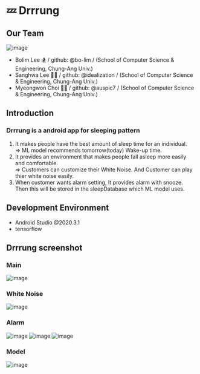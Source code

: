 # 💤 Drrrung

## Our Team
![image](https://user-images.githubusercontent.com/55435898/128643511-5cdd91aa-63c8-4440-9704-75c37ed4914d.png)
- Bolim Lee 🏂 / github: @bo-lim / (School of Computer Science & Engineering, Chung-Ang Univ.)
- Sanghwa Lee 🏄‍♀️ / github: @idealization / (School of Computer Science & Engineering, Chung-Ang Univ.)
- Myeongwon Choi 👨‍🚀 / github: @auspic7 / (School of Computer Science & Engineering, Chung-Ang Univ.)

## Introduction
### Drrrung is a android app for sleeping pattern
1. It makes people have the best amount of sleep time for an individual.
  <br> => ML model recommends tomorrow(today) Wake-up time.
2. It provides an environment that makes people fall asleep more easily and comfortable.
  <br> => Customers can customize their White Noise. And Customer can play thier white noise easily.
3. When customer wants alarm setting, It provides alarm with snooze. Then this will be stored in the sleepDatabase which ML model uses.

## Development Environment
- Android Studio @2020.3.1
- tensorflow

## Drrrung screenshot
### Main
![image](https://user-images.githubusercontent.com/55435898/128643275-2d2ca56e-2d1b-4ab2-a096-829a6c882a90.png)

### White Noise
![image](https://user-images.githubusercontent.com/55435898/128643286-84057a8b-d32d-4a94-9675-29b64c764113.png)

### Alarm
![image](https://user-images.githubusercontent.com/55435898/128643302-14515d47-7e47-49b2-8284-e97f81e72b7f.png)
![image](https://user-images.githubusercontent.com/55435898/128643317-fc86bb85-ed1c-47bc-a2e7-10ffb1da691d.png)
![image](https://user-images.githubusercontent.com/55435898/128643319-1fe00de8-052d-492d-9a0f-2bd7d28b4daa.png)

### Model
![image](https://user-images.githubusercontent.com/55435898/128643340-b7fab881-8650-421e-a7ab-17d2e1128a94.png)
